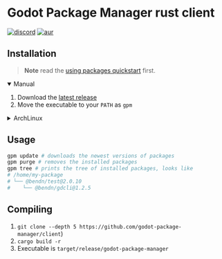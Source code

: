 # Godot Package Manager rust client

[![discord](https://img.shields.io/discord/853476898071117865?label=chat&logo=discord&style=for-the-badge&logoColor=white)](https://discord.gg/6mcdWWBkrr "Chat on Discord")
[![aur](https://img.shields.io/aur/version/godot-package-manager-git?color=informative&logo=archlinux&logoColor=white&style=for-the-badge)](https://aur.archlinux.org/packages/godot-package-manager-git "AUR package")

## Installation

> **Note** read the [using packages quickstart](https://github.com/godot-package-manager#using-packages-quickstart) first.

<details open>
<summary>Manual</summary>

1. Download the [latest release](https://github.com/godot-package-manager/cli/releases/latest/download/godot-package-manager)
2. Move the executable to your `PATH` as `gpm`

</details>
<details>
<summary>ArchLinux</summary>

> **Note** This package installs to /usr/bin/godot-package-manager to avoid conflicts with [general purpose mouse](https://www.nico.schottelius.org/software/gpm/)

1. `pacman -S godot-package-manager-git`

</details>

## Usage

```bash
gpm update # downloads the newest versions of packages
gpm purge # removes the installed packages
gpm tree # prints the tree of installed packages, looks like
# /home/my-package
# └── @bendn/test@2.0.10
#    └── @bendn/gdcli@1.2.5
```

## Compiling

1. `git clone --depth 5 https://github.com/godot-package-manager/client`)
2. `cargo build -r`
3. Executable is `target/release/godot-package-manager`
